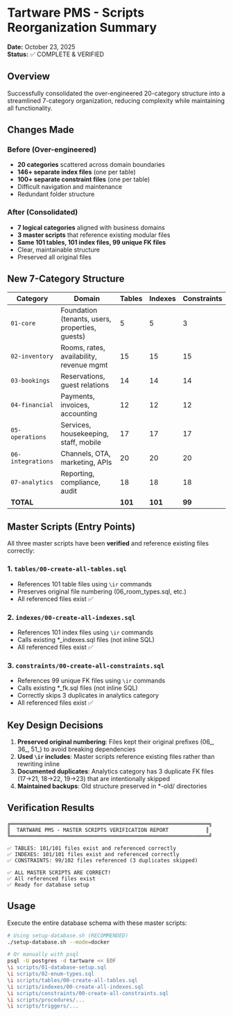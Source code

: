 # Tartware PMS - Scripts Reorganization Summary

**Date:** October 23, 2025  
**Status:** ✅ COMPLETE & VERIFIED

## Overview
Successfully consolidated the over-engineered 20-category structure into a streamlined 7-category organization, reducing complexity while maintaining all functionality.

## Changes Made

### Before (Over-engineered)
- **20 categories** scattered across domain boundaries
- **146+ separate index files** (one per table)
- **100+ separate constraint files** (one per table)
- Difficult navigation and maintenance
- Redundant folder structure

### After (Consolidated)
- **7 logical categories** aligned with business domains
- **3 master scripts** that reference existing modular files
- **Same 101 tables, 101 index files, 99 unique FK files**
- Clear, maintainable structure
- Preserved all original files

## New 7-Category Structure

| Category | Domain | Tables | Indexes | Constraints |
|----------|--------|--------|---------|-------------|
| `01-core` | Foundation (tenants, users, properties, guests) | 5 | 5 | 3 |
| `02-inventory` | Rooms, rates, availability, revenue mgmt | 15 | 15 | 15 |
| `03-bookings` | Reservations, guest relations | 14 | 14 | 14 |
| `04-financial` | Payments, invoices, accounting | 12 | 12 | 12 |
| `05-operations` | Services, housekeeping, staff, mobile | 17 | 17 | 17 |
| `06-integrations` | Channels, OTA, marketing, APIs | 20 | 20 | 20 |
| `07-analytics` | Reporting, compliance, audit | 18 | 18 | 18 |
| **TOTAL** | | **101** | **101** | **99** |

## Master Scripts (Entry Points)

All three master scripts have been **verified** and reference existing files correctly:

### 1. `tables/00-create-all-tables.sql`
- References 101 table files using `\ir` commands
- Preserves original file numbering (06_room_types.sql, etc.)
- All referenced files exist ✅

### 2. `indexes/00-create-all-indexes.sql`
- References 101 index files using `\ir` commands
- Calls existing *_indexes.sql files (not inline SQL)
- All referenced files exist ✅

### 3. `constraints/00-create-all-constraints.sql`
- References 99 unique FK files using `\ir` commands
- Calls existing *_fk.sql files (not inline SQL)
- Correctly skips 3 duplicates in analytics category
- All referenced files exist ✅

## Key Design Decisions

1. **Preserved original numbering**: Files kept their original prefixes (06_, 36_, 51_) to avoid breaking dependencies
2. **Used `\ir` includes**: Master scripts reference existing files rather than rewriting inline
3. **Documented duplicates**: Analytics category has 3 duplicate FK files (17→21, 18→22, 19→23) that are intentionally skipped
4. **Maintained backups**: Old structure preserved in *-old/ directories

## Verification Results

```
╔════════════════════════════════════════════════════════════════╗
║  TARTWARE PMS - MASTER SCRIPTS VERIFICATION REPORT            ║
╚════════════════════════════════════════════════════════════════╝

✅ TABLES: 101/101 files exist and referenced correctly
✅ INDEXES: 101/101 files exist and referenced correctly  
✅ CONSTRAINTS: 99/102 files referenced (3 duplicates skipped)

✅ ALL MASTER SCRIPTS ARE CORRECT!
✅ All referenced files exist
✅ Ready for database setup
```

## Usage

Execute the entire database schema with these master scripts:

```bash
# Using setup-database.sh (RECOMMENDED)
./setup-database.sh --mode=docker

# Or manually with psql
psql -U postgres -d tartware << EOF
\i scripts/01-database-setup.sql
\i scripts/02-enum-types.sql
\i scripts/tables/00-create-all-tables.sql
\i scripts/indexes/00-create-all-indexes.sql
\i scripts/constraints/00-create-all-constraints.sql
\i scripts/procedures/...
\i scripts/triggers/...
